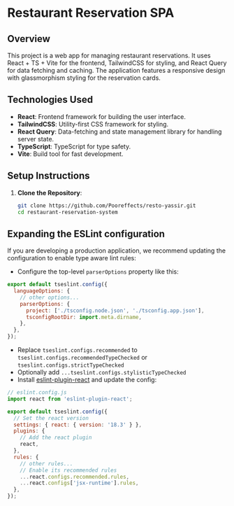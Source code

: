 # Restaurant Reservation SPA

## Overview

This project is a web app for managing restaurant reservations.
It uses React + TS + Vite for the frontend, TailwindCSS for styling, and React Query for data fetching and caching. The application features a responsive design with glassmorphism styling for the reservation cards.

## Technologies Used

- **React**: Frontend framework for building the user interface.
- **TailwindCSS**: Utility-first CSS framework for styling.
- **React Query**: Data-fetching and state management library for handling server state.
- **TypeScript**: TypeScript for type safety.
- **Vite**: Build tool for fast development.

## Setup Instructions

1. **Clone the Repository**:
   ```bash
   git clone https://github.com/Pooreffects/resto-yassir.git
   cd restaurant-reservation-system
   ```

## Expanding the ESLint configuration

If you are developing a production application, we recommend updating the configuration to enable type aware lint rules:

- Configure the top-level `parserOptions` property like this:

```js
export default tseslint.config({
  languageOptions: {
    // other options...
    parserOptions: {
      project: ['./tsconfig.node.json', './tsconfig.app.json'],
      tsconfigRootDir: import.meta.dirname,
    },
  },
});
```

- Replace `tseslint.configs.recommended` to `tseslint.configs.recommendedTypeChecked` or `tseslint.configs.strictTypeChecked`
- Optionally add `...tseslint.configs.stylisticTypeChecked`
- Install [eslint-plugin-react](https://github.com/jsx-eslint/eslint-plugin-react) and update the config:

```js
// eslint.config.js
import react from 'eslint-plugin-react';

export default tseslint.config({
  // Set the react version
  settings: { react: { version: '18.3' } },
  plugins: {
    // Add the react plugin
    react,
  },
  rules: {
    // other rules...
    // Enable its recommended rules
    ...react.configs.recommended.rules,
    ...react.configs['jsx-runtime'].rules,
  },
});
```
